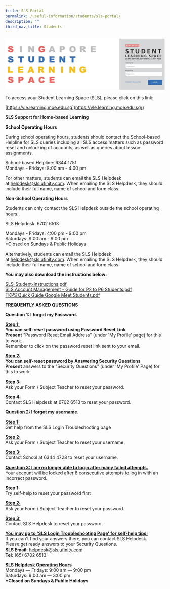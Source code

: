 ```yaml
---
title: SLS Portal
permalink: /useful-information/students/sls-portal/
description: ""
third_nav_title: Students
---
```

![SLS Portal](/images/SLS%20Portal.jpeg)
  

To access your Student Learning Space (SLS), please click on this link:  

[https://vle.learning.moe.edu.sg](https://vle.learning.moe.edu.sg/)  

  

**SLS Support for Home-based Learning**

  

**School Operating Hours**

  

During school operating hours, students should contact the School-based Helpline for SLS queries including all SLS access matters such as password reset and unlocking of accounts, as well as queries about lesson assignments.

  

School-based Helpline: 6344 1751 <br>
Mondays - Fridays: 8:00 am - 4:00 pm

  

For other matters, students can email the SLS Helpdesk at [helpdesk@sls.ufinity.com](mailto:helpdesk@sls.ufinity.com). When emailing the SLS Helpdesk, they should include their full name, name of school and form class.

  

**Non-School Operating Hours**

  

Students can only contact the SLS Helpdesk outside the school operating hours.

  

SLS Helpdesk: 6702 6513

  

Mondays - Fridays: 4:00 pm - 9:00 pm <br>
Saturdays: 9:00 am - 9:00 pm <br>
\*Closed on Sundays & Public Holidays

  

Alternatively, students can email the SLS Helpdesk at [helpdesk@sls.ufinity.com](mailto:helpdesk@sls.ufinity.com). When emailing the SLS Helpdesk, they should include their full name, name of school and form class.

  

  

**You may also download the instructions below:**

  

[SLS-Student-Instructions.pdf](https://tanjongkatongpri.moe.edu.sg/qql/slot/u742/2020/Useful%20Links/Pupils/SLS%20Portal/SLS-Student-Instructions.pdf)   <br>
[SLS Account Management - Guide for P2 to P6 Students.pdf](https://tanjongkatongpri.moe.edu.sg/qql/slot/u742/2020/Useful%20Links/Pupils/SLS%20Portal/SLS%20Account%20Management%20-%20Guide%20for%20P2%20to%20P6%20Students.pdf)  <br>
[TKPS Quick Guide Google Meet Students.pdf](https://tanjongkatongpri.moe.edu.sg/qql/slot/u742/2020/Useful%20Links/Pupils/SLS%20Portal/TKPS%20Quick%20Guide%20Google%20Meet%20Students.pdf)  

  

  

**FREQUENTLY ASKED QUESTIONS**

  

**Question 1: I forgot my Password.**

  

**<u>Step 1:</u>** <br>
**You can self-reset password using Password Reset Link** <br>
**Present** "Password Reset Email Address" (under 'My Profile' page) for this to work. <br>
Remember to click on the password reset link sent to your email.

  

**<u>Step 2:</u>** <br>
**You can self-reset password by Answering Security Questions** <br>
**Present** answers to the "Security Questions" (under 'My Profile' Page) for this to work.

  

**<u>Step 3:</u>** <br>
Ask your Form / Subject Teacher to reset your password.

  

**<u>Step 4:</u>** <br>
Contact SLS Helpdesk at 6702 6513 to reset your password.


**<u>Question 2: I forgot my username.</u>**

  

**<u>Step 1:</u>** <br>
Get help from the SLS Login Troubleshooting page

  

**<u>Step 2:</u>** <br>
Ask your Form / Subject Teacher to reset your username.

  

**<u>Step 3:</u>** <br>
Contact School at 6344 4728 to reset your username.


**<u>Question 3: I am no longer able to login after many failed attempts.</u>** <br>
Your account will be locked after 6 consecutive attempts to log in with an incorrect password.

  

**<u>Step 1:</u>** <br>
Try self-help to reset your password first

  

**<u>Step 2:</u>** <br>
Ask your Form / Subject Teacher to reset your password.

  

**<u>Step 3:</u>** <br>
Contact SLS Helpdesk to reset your password.

  

  

**<u>You may go to 'SLS Login Troubleshooting Page' for self-help tips!</u>** <br>
If you can't find your answers there, you can contact SLS Helpdesk. <br>
Please get ready answers to your Security Questions. <br>
**SLS Email:** [helpdesk@sls.ufinity.com](mailto:helpdesk@sls.ufinity.com) <br>
**Tel:** (65) 6702 6513

  

**<u>SLS Helpdesk Operating Hours</u>** <br>
Mondays ― Fridays: 9:00 am ― 9:00 pm <br>
Saturdays: 9:00 am ― 3:00 pm <br>
**\*Closed on Sundays & Public Holidays**